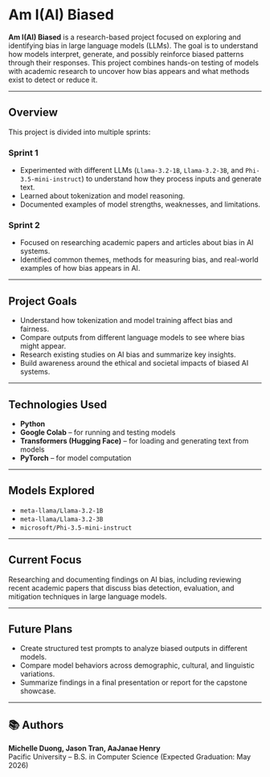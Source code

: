 # Am I(AI) Biased

**Am I(AI) Biased** is a research-based project focused on exploring and identifying bias in large language models (LLMs). The goal is to understand how models interpret, generate, and possibly reinforce biased patterns through their responses. This project combines hands-on testing of models with academic research to uncover how bias appears and what methods exist to detect or reduce it.

---

## Overview

This project is divided into multiple sprints:

### Sprint 1
- Experimented with different LLMs (`Llama-3.2-1B`, `Llama-3.2-3B`, and `Phi-3.5-mini-instruct`) to understand how they process inputs and generate text.
- Learned about tokenization and model reasoning.
- Documented examples of model strengths, weaknesses, and limitations.

### Sprint 2
- Focused on researching academic papers and articles about bias in AI systems.
- Identified common themes, methods for measuring bias, and real-world examples of how bias appears in AI.

---

## Project Goals

- Understand how tokenization and model training affect bias and fairness.  
- Compare outputs from different language models to see where bias might appear.  
- Research existing studies on AI bias and summarize key insights.  
- Build awareness around the ethical and societal impacts of biased AI systems.

---

## Technologies Used

- **Python**
- **Google Colab** – for running and testing models  
- **Transformers (Hugging Face)** – for loading and generating text from models  
- **PyTorch** – for model computation

---

## Models Explored

- `meta-llama/Llama-3.2-1B`
- `meta-llama/Llama-3.2-3B`
- `microsoft/Phi-3.5-mini-instruct`

---

## Current Focus

Researching and documenting findings on AI bias, including reviewing recent academic papers that discuss bias detection, evaluation, and mitigation techniques in large language models.

---

## Future Plans

- Create structured test prompts to analyze biased outputs in different models.  
- Compare model behaviors across demographic, cultural, and linguistic variations.  
- Summarize findings in a final presentation or report for the capstone showcase.

---

## 📚 Authors

**Michelle Duong, Jason Tran, AaJanae Henry**  
Pacific University – B.S. in Computer Science (Expected Graduation: May 2026)
